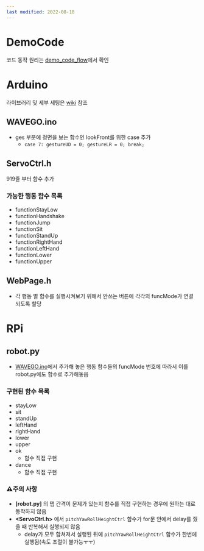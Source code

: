 ```yaml
---
last modified: 2022-08-18
---
```

# DemoCode
코드 동작 원리는 [demo_code_flow](./%5BWAVEGO%5D%20demo_code_flow.md)에서 확인

# Arduino
라이브러리 및 세부 세팅은 [wiki](https://www.waveshare.com/wiki/WAVEGO) 참조
## WAVEGO.ino
+ ges 부분에 정면을 보는 함수인 lookFront를 위한 case 추가
    + `case 7: gestureUD = 0; gestureLR = 0; break;`
## ServoCtrl.h
919줄 부터 함수 추가
### 가능한 행동 함수 목록
+ functionStayLow
+ functionHandshake
+ functionJump
+ functionSit
+ functionStandUp
+ functionRightHand
+ functionLeftHand
+ functionLower
+ functionUpper

## WebPage.h
+ 각 행동 별 함수를 실행시켜보기 위해서 안쓰는 버튼에 각각의 funcMode가 연결되도록 할당
# RPi
## robot.py
+ [WAVEGO.ino](#wavegoino)에서 추가해 놓은 행동 함수들의 funcMode 번호에 따라서 이를 robot.py에도 함수로 추가해놓음
### 구현된 함수 목록
+ stayLow
+ sit
+ standUp
+ leftHand
+ rightHand
+ lower
+ upper
+ ok
    + 함수 직접 구현
+ dance
    + 함수 직접 구현

### ⚠주의 사항
+ **[robot.py]** 의 탭 간격이 문제가 있는지 함수를 직접 구현하는 경우에 원하는 대로 동작하지 않음
+ **<ServoCtrl.h>** 에서 `pitchYawRollHeightCtrl` 함수가 for문 안에서 delay를 줬을 때 반복해서 실행되지 않음
    + delay가 모두 합쳐져서 실행된 뒤에 `pitchYawRollHeightCtrl` 함수가 한번에 실행됨(속도 조절이 불가능ㅜㅜ)